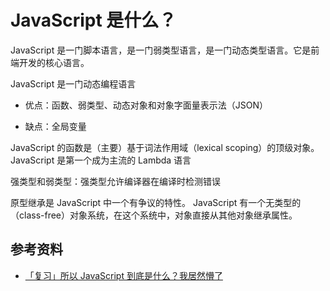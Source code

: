 # JavaScript 是什么？

JavaScript 是一门脚本语言，是一门弱类型语言，是一门动态类型语言。它是前端开发的核心语言。

JavaScript 是一门动态编程语言

- 优点：函数、弱类型、动态对象和对象字面量表示法（JSON）

- 缺点：全局变量

JavaScript 的函数是（主要）基于词法作用域（lexical scoping）的顶级对象。 JavaScript 是第一个成为主流的 Lambda 语言

强类型和弱类型：强类型允许编译器在编译时检测错误

原型继承是 JavaScript 中一个有争议的特性。 JavaScript 有一个无类型的（class-free）对象系统，在这个系统中，对象直接从其他对象继承属性。

## 参考资料

-   [「复习」所以 JavaScript 到底是什么？我居然懵了](https://mp.weixin.qq.com/s?__biz=Mzg5NDEyMzA2NQ==&mid=2247486345&idx=2&sn=fa098c0c1f654d128a9095ae71c4dc93&chksm=c02526dff752afc92a9fa81ab958f57668868ea42fd0abe4f31f6d2ee5124b04131fcad22d64&mpshare=1&scene=1&srcid=12127ADiSCDFxP2vIDl1WsNM&sharer_sharetime=1607735100937&sharer_shareid=778ad5bf3b27e0078eb105d7277263f6&key=07730a946a3186fbdec8838514eedaac97ef456f0bf3eb4675418ab1e63dfd67c4219c8eaa36d692689a14f7e7b3d3cb402ca2cfa15f6005bd6f0d4b61fc3baba05773f68d96ddb0f1259ad749a82c3bed2623b71be0f0f4a71fe19c378e6cde730d0bc1ccff6ccf1536f39ebe95c407b6d36094d64067f2ba1e9869db13fe82&ascene=1&uin=MTA0NTY0NDM2MQ%3D%3D&devicetype=Windows+10+x64&version=6300002f&lang=zh_CN&exportkey=Abn%2B1uxDAAjdKIYKP69GizY%3D&pass_ticket=J2WTHwIBT%2FJbeW7JkzLq0631o0mfN%2FqbP77GajCs5BGOPgD7rmOGeIBuggO%2FztSy&wx_header=0)
